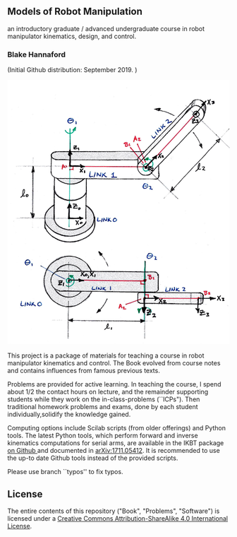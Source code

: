 ## Models of Robot Manipulation
an introductory graduate / advanced undergraduate course in 
robot manipulator kinematics, design, and control. 


### Blake Hannaford


(Initial Github distribution: September 2019. )

![Robot Kinematics Problem](Book/readme_image.png)

This project is a package of materials for teaching a course in robot manipulator kinematics and control. 
The Book evolved from course notes and contains influences from famous previous texts.  

Problems are provided for active learning.  In teaching the course, I spend about 1/2 the contact
hours on lecture, and the remainder supporting students while they work on the in-class-problems (``ICPs").   Then traditional 
homework problems and exams, done by each student individually,solidify the knowledge gained. 


Computing options include Scilab scripts (from older offerings) and Python tools.
The latest Python tools, which perform 
forward and inverse kinematics computations for serial arms, are 
available in the IKBT package 
[ on Github ](https://github.com/uw-biorobotics/IKBT)
and documented in [ arXiv:1711.05412](https://arxiv.org/abs/1711.05412). It is recommended to 
use the up-to date Github tools instead of the provided scripts. 

Please use branch ``typos'' to fix typos. 

## License

The entire contents of this repository ("Book", "Problems", "Software") 
is licensed under a 
[Creative Commons Attribution-ShareAlike 4.0 International License](http://creativecommons.org/licenses/by-sa/4.0/).

